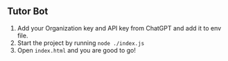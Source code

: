 ## Tutor Bot

1. Add your Organization key and API key from ChatGPT and add it to env file.
2. Start the project by running `node ./index.js`
3. Open `index.html` and you are good to go!